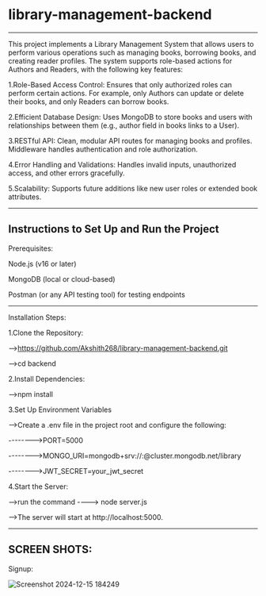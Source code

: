 # library-management-backend
--------------------------------------------------------------------------------------------------------------------
This project implements a Library Management System that allows users to perform various operations such as managing books, borrowing books, and creating reader profiles. The system supports role-based actions for Authors and Readers, with the following key features:


1.Role-Based Access Control:
Ensures that only authorized roles can perform certain actions.
For example, only Authors can update or delete their books, and only Readers can borrow books.

2.Efficient Database Design:
Uses MongoDB to store books and users with relationships between them (e.g., author field in books links to a User).

3.RESTful API:
Clean, modular API routes for managing books and profiles.
Middleware handles authentication and role authorization.

4.Error Handling and Validations:
Handles invalid inputs, unauthorized access, and other errors gracefully.

5.Scalability:
Supports future additions like new user roles or extended book attributes.



-----------------------------------------------------------------------------------------------------------------


Instructions to Set Up and Run the Project
-------------------------------------------------------------------

Prerequisites:

Node.js (v16 or later)

MongoDB (local or cloud-based)

Postman (or any API testing tool) for testing endpoints

--------------------------------------------------------------------
Installation Steps:

1.Clone the Repository:

-->https://github.com/Akshith268/library-management-backend.git

-->cd backend

2.Install Dependencies:

-->npm install

3.Set Up Environment Variables

-->Create a .env file in the project root and configure the following:

-------->PORT=5000

-------->MONGO_URI=mongodb+srv://<username>:<password>@cluster.mongodb.net/library

-------->JWT_SECRET=your_jwt_secret


4.Start the Server:

-->run the command ----> node server.js

-->The server will start at http://localhost:5000.

--------------------------------------------------------------------------------------------------------------------



SCREEN SHOTS:
-------------------------------------------------------------------

Signup:

![Screenshot 2024-12-15 184249](https://github.com/user-attachments/assets/bffe8d6f-0065-41f5-ab4b-fcbc0c935541)
